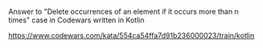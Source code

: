 Answer to "Delete occurrences of an element if it occurs more than n times" case in Codewars written in Kotlin

https://www.codewars.com/kata/554ca54ffa7d91b236000023/train/kotlin